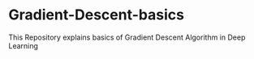 # Gradient-Descent-basics
This Repository explains basics of Gradient Descent Algorithm in Deep Learning
